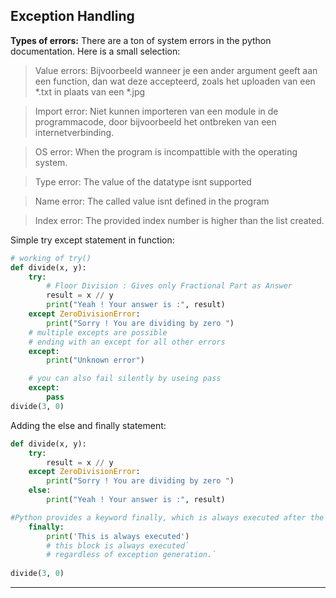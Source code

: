 ## Exception Handling

**Types of errors:**
There are a ton of system errors in the python documentation. Here is a small selection:

>Value errors: Bijvoorbeeld wanneer je een ander argument geeft aan een function, dan wat deze accepteerd, zoals het uploaden van een \*.txt in plaats van een \*.jpg

>Import error: Niet kunnen importeren van een module in de programmacode, door bijvoorbeeld het ontbreken van een internetverbinding.

>OS error:  When the program is incompattible with the operating system.

> Type error: The value of the datatype isnt supported

> Name error: The called value isnt defined in the program

> Index error: The provided index number is higher than the list created.

Simple try except statement in function:
```python
# working of try()
def divide(x, y):
	try:
		# Floor Division : Gives only Fractional Part as Answer
		result = x // y
		print("Yeah ! Your answer is :", result)
	except ZeroDivisionError:
		print("Sorry ! You are dividing by zero ")
	# multiple excepts are possible
	# ending with an except for all other errors
	except:
		print("Unknown error")

	# you can also fail silently by useing pass
	except:
		pass
divide(3, 0)
```

Adding the else and finally statement:
```python
def divide(x, y):
	try:
		result = x // y
	except ZeroDivisionError:
		print("Sorry ! You are dividing by zero ")
	else:
		print("Yeah ! Your answer is :", result)

#Python provides a keyword finally, which is always executed after the try and except blocks. The final block always executes after normal termination of try block or after try block terminates due to some exceptions.
	finally:
		print('This is always executed')
	    # this block is always executed` 
	    # regardless of exception generation.`
	    
divide(3, 0)
```

---